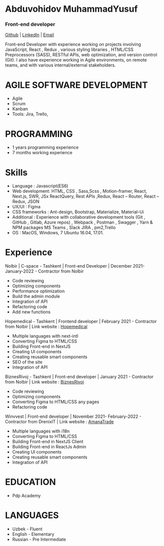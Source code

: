 # Abduvohidov MuhammadYusuf

### Front-end developer

[Github](https://github.com/muahammadyusuf)  |  [LinkedIn](https://www.linkedin.com/in/abduvohidov/)  |  [Email](abduvohidovm20@gmail.com)


Front-end Developer with experience working on projects involving JavaScript, React , Redux , various styling libraries , HTML/CSS Preprocessors (SASS), RESTful APIs, web optimization, and version control (Git).
I also have experience working in Agile environments, on remote teams, and with various internal/external stakeholders.

# AGILE SOFTWARE DEVELOPMENT
- Agile
- Scrum
- Kanban
- Tools: Jira, Trello,

# PROGRAMMING
- 1 years programming experience
- 7 months working experience

# Skills

- Language : Javascript(ES6)
- Web development: HTML, CSS , Sass,Scss , Motion-framer, React, Next.js, SWR, JSx ReactQuery, Rest APIs ,Redux, React – Router, React – Redux, JSON
- UX/UI : Figma
- CSS frameworks : Ant-design, Bootstrap, Materialize, Material-Ui
- Additional : Experience with collaborative development tools (Git , GitHub , Gitlab, Azure repos) , Webpack , Postman , Swagger , Yarn & NPM packages MS Teams , Slack JIRA , pm2,Trello
- OS : MacOS, Windows, 7 Ubuntu 16.04, 17.01. 

# Experience 

Nolbir | C-space - Tashkent | Front-end Developer | December 2021- January-2022 - Contractor from Nolbir

- Code reviewing
- Optimizing components
- Performance optimization 
- Build the admin module
- Integration of API
- Refactoring code 
- Add new functions

Hopemedical - Tashkent | Frontend developer | February 2021 - Contractor from Nolbir | 
Link website : [Hopemedical](https://www.hopemedical.uz)
- Multiple languages with next-intl
- Converting Figma to HTML/CSS
- Building Front-end in NextJS
- Creating UI components
- Creating reusable smart components
- SEO of the site
- Integration of API

BiznesRivoj - Tashkent | Front-end developer | January 2021 - Contractor from Nolbir | 
Link website : [BiznesRivoj](https://www.biznesrivoj.uz/)
- Code reviewing
- Optimizing components 
- Converting Figma to HTML/CSS any pages
- Refactoring code

Winvvest | Front-end developer | November 2021- February-2022 - Contractor from DrenixIT | 
Link website : [AmanaTrade](https://amanatrade.com/)
- Multiple languages with i18n
- Converting Figma to HTML/CSS
- Building Front-end in NextJS Client
- Building Front-end in ReactJs Admin
- Creating UI components
- Creating reusable smart components
- Integration of API

# EDUCATION
- Pdp Academy


# LANGUAGES
- Uzbek - Fluent
- English - Elementary 
- Russian - Pre Intermediate
